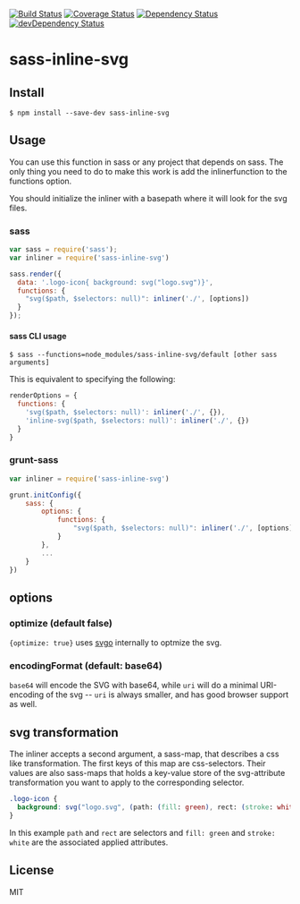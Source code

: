 [![Build Status](https://travis-ci.org/haithembelhaj/sass-inline-svg.svg)](https://travis-ci.org/haithembelhaj/sass-inline-svg)
[![Coverage Status](https://coveralls.io/repos/github/haithembelhaj/sass-inline-svg/badge.svg?branch=master)](https://coveralls.io/github/haithembelhaj/sass-inline-svg?branch=master)
[![Dependency Status](https://david-dm.org/haithembelhaj/sass-inline.svg)](https://david-dm.org/haithembelhaj/sass-inline-svg)
[![devDependency Status](https://david-dm.org/haithembelhaj/sass-inline-svg/dev-status.svg)](https://david-dm.org/haithembelhaj/sass-inline-svg#info=devDependencies)

# sass-inline-svg

## Install

    $ npm install --save-dev sass-inline-svg

## Usage

You can use this function in sass or any project that depends on sass.
The only thing you need to do to make this work is add the inlinerfunction to the functions option.

You should initialize the inliner with a basepath where it will look for the svg files.

### sass

```js
var sass = require('sass');
var inliner = require('sass-inline-svg')

sass.render({
  data: '.logo-icon{ background: svg("logo.svg")}',
  functions: {
    "svg($path, $selectors: null)": inliner('./', [options])
  }
});
```

#### sass CLI usage

    $ sass --functions=node_modules/sass-inline-svg/default [other sass arguments]

This is equivalent to specifying the following:

```js
renderOptions = {
  functions: {
    'svg($path, $selectors: null)': inliner('./', {}),
    'inline-svg($path, $selectors: null)': inliner('./', {})
  }
}
```

### grunt-sass

```js
var inliner = require('sass-inline-svg')

grunt.initConfig({
    sass: {
        options: {
            functions: {
                "svg($path, $selectors: null)": inliner('./', [options])
            }
        },
        ...
    }
})
```

## options

### optimize (default false)

`{optimize: true}` uses [svgo](https://github.com/svg/svgo) internally to optmize the svg.

### encodingFormat (default: base64)

`base64` will encode the SVG with base64, while `uri` will do a minimal URI-encoding of the svg -- `uri` is always smaller, and has good browser support as well.

## svg transformation

The inliner accepts a second argument, a sass-map, that describes a css like transformation. The first keys of this map are css-selectors. Their values are also sass-maps that holds a key-value store of the svg-attribute transformation you want to apply to the corresponding selector.

```scss
.logo-icon {
  background: svg("logo.svg", (path: (fill: green), rect: (stroke: white)));
}

```

In this example `path` and `rect` are selectors and `fill: green` and `stroke: white` are the associated applied attributes.

## License

MIT

